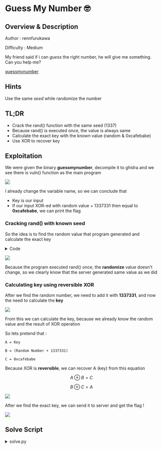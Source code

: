 # Guess My Number 🤓

## Overview & Description

Author : rennfurukawa

Difficulty : Medium

My friend said if i can *guess* the right number, he will give me something. 
Can you help me?

[guessmynumber](https://drive.google.com/file/d/1c8oRDe_-9IQzWQk15tRwumUY1nGhfhtV/view?usp=drive_link)

## Hints

Use the same *seed* while randomize the number

## TL;DR

- Crack the rand() function with the same seed (1337) 
- Because rand() is executed once, the value is always same
- Calculate the exact key with the known value (random & 0xcafebabe)
- Use XOR to recover key

## Exploitation

We were given the binary **guessmynumber**, decompile it to ghidra and we see there is vuln() function as the main program 

![](https://i.imgur.com/uDt6CjQ.png)

I already change the variable name, so we can conclude that

- Key is our input
- If our input XOR-ed with random value + 1337331 then equal to **0xcafebabe**, we can print the flag

### Cracking rand() with known seed 

So the idea is to find the random value that program generated and calculate the exact key

<details>
<summary>Code</summary>

```c
#include <stdio.h>
#include <stdlib.h>

int main()
{
	srand(1337);
	printf("%d\n",rand());
}
```
</details>

![](https://i.imgur.com/twPQyP0.png)

Because the program executed rand() once, the **randomize** value doesn't change, so we clearly know that the server generated same value as we did

### Calculating key using reversible XOR

After we find the random number, we need to add it with **1337331**, and now the need to calculate the **key**

![](https://i.imgur.com/RuVwTIH.png)

From this we can calculate the key, because we already know the random value and the result of XOR operation

So lets pretend that :
```
A = Key

B = (Random Number + 1337331) 

C = 0xcafebabe 
```

Because XOR is **reversible**, we can recover A (key) from this equation

$$A \oplus B = C$$ 

$$B \oplus C = A$$

![](https://i.imgur.com/6dtgHmf.png)

After we find the exact key, we can send it to server and get the flag !

![](https://i.imgur.com/k3NiRlY.png)


## Solve Script

<details>
<summary>solve.py</summary>

```python
from pwn import *
import ctypes

libc = ctypes.CDLL("/lib/x86_64-linux-gnu/libc.so.6")

libc.srand(1337)

random = libc.rand()
print(random)

io = remote("127.0.0.1", 7331)

pay = random + 1337331 ^ 0xcafebabe

io.sendline(str(pay))

io.interactive()
```
</details>







